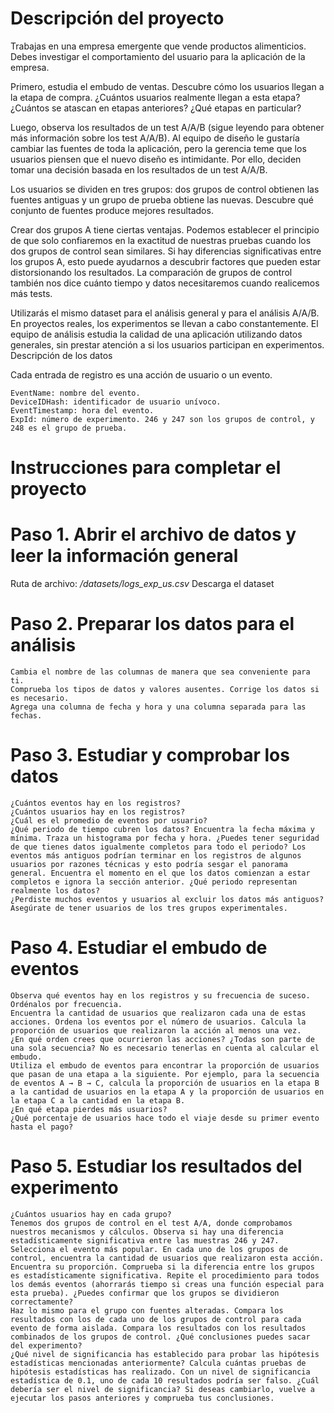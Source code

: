 # Descripción del proyecto

Trabajas en una empresa emergente que vende productos alimenticios. Debes investigar el comportamiento del usuario para la aplicación de la empresa.

Primero, estudia el embudo de ventas. Descubre cómo los usuarios llegan a la etapa de compra. ¿Cuántos usuarios realmente llegan a esta etapa? ¿Cuántos se atascan en etapas anteriores? ¿Qué etapas en particular?

Luego, observa los resultados de un test A/A/B (sigue leyendo para obtener más información sobre los test A/A/B). Al equipo de diseño le gustaría cambiar las fuentes de toda la aplicación, pero la gerencia teme que los usuarios piensen que el nuevo diseño es intimidante. Por ello, deciden tomar una decisión basada en los resultados de un test A/A/B.

Los usuarios se dividen en tres grupos: dos grupos de control obtienen las fuentes antiguas y un grupo de prueba obtiene las nuevas. Descubre qué conjunto de fuentes produce mejores resultados.

Crear dos grupos A tiene ciertas ventajas. Podemos establecer el principio de que solo confiaremos en la exactitud de nuestras pruebas cuando los dos grupos de control sean similares. Si hay diferencias significativas entre los grupos A, esto puede ayudarnos a descubrir factores que pueden estar distorsionando los resultados. La comparación de grupos de control también nos dice cuánto tiempo y datos necesitaremos cuando realicemos más tests.

Utilizarás el mismo dataset para el análisis general y para el análisis A/A/B. En proyectos reales, los experimentos se llevan a cabo constantemente. El equipo de análisis estudia la calidad de una aplicación utilizando datos generales, sin prestar atención a si los usuarios participan en experimentos.
Descripción de los datos

Cada entrada de registro es una acción de usuario o un evento.

    EventName: nombre del evento.
    DeviceIDHash: identificador de usuario unívoco.
    EventTimestamp: hora del evento.
    ExpId: número de experimento. 246 y 247 son los grupos de control, y 248 es el grupo de prueba.

# Instrucciones para completar el proyecto

# Paso 1. Abrir el archivo de datos y leer la información general

Ruta de archivo: */datasets/logs_exp_us.csv* Descarga el dataset

# Paso 2. Preparar los datos para el análisis

    Cambia el nombre de las columnas de manera que sea conveniente para ti.
    Comprueba los tipos de datos y valores ausentes. Corrige los datos si es necesario.
    Agrega una columna de fecha y hora y una columna separada para las fechas.

# Paso 3. Estudiar y comprobar los datos

    ¿Cuántos eventos hay en los registros?
    ¿Cuántos usuarios hay en los registros?
    ¿Cuál es el promedio de eventos por usuario?
    ¿Qué periodo de tiempo cubren los datos? Encuentra la fecha máxima y mínima. Traza un histograma por fecha y hora. ¿Puedes tener seguridad de que tienes datos igualmente completos para todo el periodo? Los eventos más antiguos podrían terminar en los registros de algunos usuarios por razones técnicas y esto podría sesgar el panorama general. Encuentra el momento en el que los datos comienzan a estar completos e ignora la sección anterior. ¿Qué periodo representan realmente los datos?
    ¿Perdiste muchos eventos y usuarios al excluir los datos más antiguos?
    Asegúrate de tener usuarios de los tres grupos experimentales.

# Paso 4. Estudiar el embudo de eventos

    Observa qué eventos hay en los registros y su frecuencia de suceso. Ordénalos por frecuencia.
    Encuentra la cantidad de usuarios que realizaron cada una de estas acciones. Ordena los eventos por el número de usuarios. Calcula la proporción de usuarios que realizaron la acción al menos una vez.
    ¿En qué orden crees que ocurrieron las acciones? ¿Todas son parte de una sola secuencia? No es necesario tenerlas en cuenta al calcular el embudo.
    Utiliza el embudo de eventos para encontrar la proporción de usuarios que pasan de una etapa a la siguiente. Por ejemplo, para la secuencia de eventos A → B → C, calcula la proporción de usuarios en la etapa B a la cantidad de usuarios en la etapa A y la proporción de usuarios en la etapa C a la cantidad en la etapa B.
    ¿En qué etapa pierdes más usuarios?
    ¿Qué porcentaje de usuarios hace todo el viaje desde su primer evento hasta el pago?

# Paso 5. Estudiar los resultados del experimento

    ¿Cuántos usuarios hay en cada grupo?
    Tenemos dos grupos de control en el test A/A, donde comprobamos nuestros mecanismos y cálculos. Observa si hay una diferencia estadísticamente significativa entre las muestras 246 y 247.
    Selecciona el evento más popular. En cada uno de los grupos de control, encuentra la cantidad de usuarios que realizaron esta acción. Encuentra su proporción. Comprueba si la diferencia entre los grupos es estadísticamente significativa. Repite el procedimiento para todos los demás eventos (ahorrarás tiempo si creas una función especial para esta prueba). ¿Puedes confirmar que los grupos se dividieron correctamente?
    Haz lo mismo para el grupo con fuentes alteradas. Compara los resultados con los de cada uno de los grupos de control para cada evento de forma aislada. Compara los resultados con los resultados combinados de los grupos de control. ¿Qué conclusiones puedes sacar del experimento?
    ¿Qué nivel de significancia has establecido para probar las hipótesis estadísticas mencionadas anteriormente? Calcula cuántas pruebas de hipótesis estadísticas has realizado. Con un nivel de significancia estadística de 0.1, uno de cada 10 resultados podría ser falso. ¿Cuál debería ser el nivel de significancia? Si deseas cambiarlo, vuelve a ejecutar los pasos anteriores y comprueba tus conclusiones.

